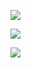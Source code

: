 ![](file://C:\Personal\Documents\IkMarkdown\.assets\黑马程序员.md15356.9063572.png)

![](file://C:\Personal\Documents\IkMarkdown\.assets\黑马程序员.md15399.0895887.png)

![](file://C:\Personal\Documents\IkMarkdown\.assets\黑马程序员.md15636.1510928.png)
